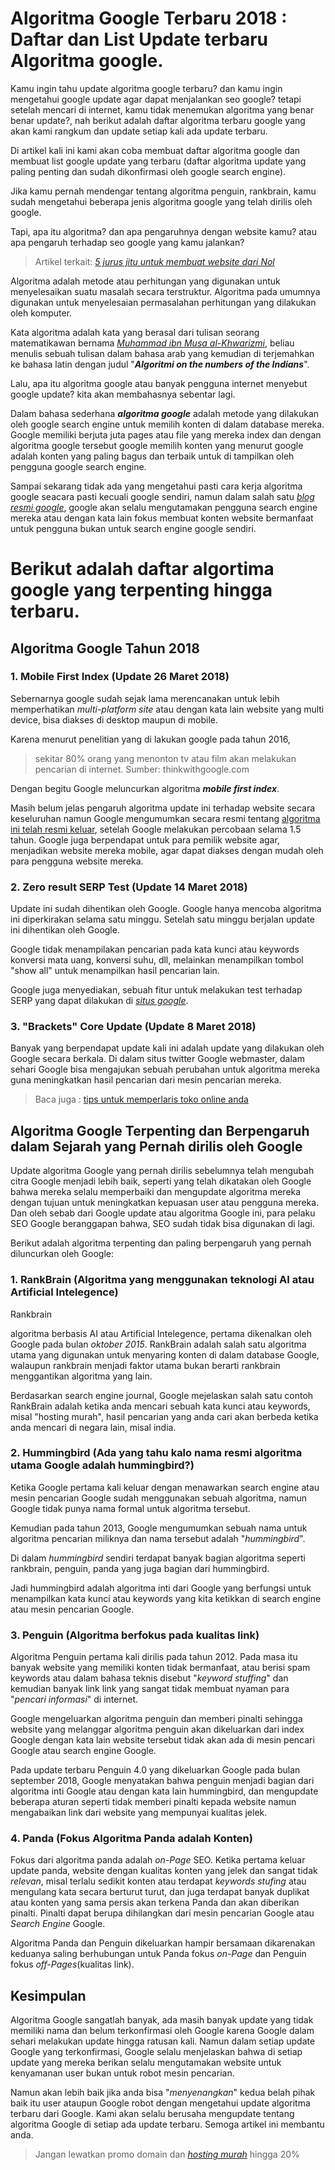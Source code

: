 
# Algoritma Google Terbaru 2018 : Daftar dan List Update terbaru Algoritma google.

Kamu ingin tahu update algoritma google terbaru? dan kamu ingin mengetahui google update agar dapat menjalankan seo google? tetapi setelah mencari di internet, kamu tidak menemukan algoritma yang benar benar update?, nah berikut adalah daftar algoritma terbaru google yang akan kami rangkum dan update setiap kali ada update terbaru. 

Di artikel kali ini kami akan coba membuat daftar algoritma google dan membuat list google update yang terbaru (daftar algoritma update yang paling penting dan sudah dikonfirmasi oleh google search engine).

Jika kamu pernah mendengar tentang algoritma penguin, rankbrain, kamu sudah mengetahui beberapa jenis algoritma google yang telah dirilis oleh google.

Tapi, apa itu algoritma? dan apa pengaruhnya dengan website kamu? atau apa pengaruh terhadap seo google yang kamu jalankan? 

> Artikel terkait: [*5 jurus jitu untuk membuat website dari Nol*](https://www.domainesia.com/tips/cara-membuat-website-dari-nol/)

Algoritma adalah metode atau perhitungan yang digunakan untuk menyelesaikan suatu masalah secara terstruktur. Algoritma pada umumnya digunakan untuk menyelesaian permasalahan perhitungan yang dilakukan oleh komputer.

Kata algoritma adalah kata yang berasal dari tulisan seorang matematikawan bernama [*Muhammad ibn Musa al-Khwarizmi*](https://en.wikipedia.org/wiki/Muhammad_ibn_Musa_al-Khwarizmi), beliau menulis sebuah tulisan dalam bahasa arab yang kemudian di terjemahkan ke bahasa latin dengan judul "***Algoritmi on the numbers of the Indians***".

Lalu, apa itu algoritma google atau banyak pengguna internet menyebut google update? kita akan membahasnya sebentar lagi. 

Dalam bahasa sederhana ***algoritma google*** adalah metode yang dilakukan oleh google search engine untuk memilih konten di dalam database mereka. Google memiliki berjuta juta pages atau file yang mereka index dan dengan algoritma google tersebut google memilih konten yang menurut google adalah konten yang paling bagus dan terbaik untuk di tampilkan oleh pengguna google search engine.

Sampai sekarang tidak ada yang mengetahui pasti cara kerja algoritma google seacara pasti kecuali google sendiri, namun dalam salah satu [*blog resmi google*](https://support.google.com/webmasters/answer/35769), google akan selalu mengutamakan pengguna search engine mereka atau dengan kata lain fokus membuat konten website bermanfaat untuk pengguna bukan untuk search engine google sendiri.

# Berikut adalah daftar algortima google yang terpenting hingga terbaru.

## Algoritma Google Tahun 2018 
### 1. Mobile First Index (Update 26 Maret 2018)

Sebernarnya google sudah sejak lama merencanakan untuk lebih memperhatikan *multi-platform site* atau dengan kata lain website yang multi device, bisa diakses di desktop maupun di mobile. 

Karena menurut penelitian yang di lakukan google pada tahun 2016, 

> sekitar 80% orang yang menonton tv atau film akan melakukan pencarian
> di internet.
> Sumber: thinkwithgoogle.com

Dengan begitu Google meluncurkan algoritma ***mobile first index***.

Masih belum jelas pengaruh algoritma update ini terhadap website secara keseluruhan namun Google mengumumkan secara resmi tentang [algoritma ini telah resmi keluar](https://webmasters.googleblog.com/2018/03/rolling-out-mobile-first-indexing.html), setelah Google melakukan percobaan selama 1.5 tahun.
Google juga berpendapat untuk para pemilik website agar, menjadikan website mereka mobile, agar dapat diakses dengan mudah oleh para pengguna website mereka.

### 2. Zero result SERP Test (Update 14 Maret 2018)
Update ini sudah dihentikan oleh Google. Google hanya mencoba algoritma ini diperkirakan selama satu minggu. Setelah satu minggu berjalan update ini dihentikan oleh Google.

Google tidak menampilakan pencarian pada kata kunci atau keywords konversi mata uang, konversi suhu, dll, melainkan menampilkan tombol "show all" untuk menampilkan hasil pencarian lain. 

Google juga menyediakan, sebuah fitur untuk melakukan test terhadap SERP yang dapat dilakukan di [*situs google*](https://search.google.com/structured-data/testing-tool/u/0/).

### 3. "Brackets" Core Update (Update 8 Maret 2018)
Banyak yang berpendapat update kali ini adalah update yang dilakukan oleh Google secara berkala. Di dalam situs twitter Google webmaster, dalam sehari Google bisa mengajukan sebuah perubahan untuk algoritma mereka guna meningkatkan hasil pencarian dari mesin pencarian mereka.

> Baca juga : [tips untuk memperlaris toko online anda](https://www.domainesia.com/tips/cara-agar-toko-online-laris/)

## Algoritma Google Terpenting dan Berpengaruh dalam Sejarah yang Pernah dirilis oleh Google 
Update algoritma Google yang pernah dirilis sebelumnya telah mengubah citra Google menjadi lebih baik, seperti yang telah dikatakan oleh Google bahwa mereka selalu memperbaiki dan mengupdate algoritma mereka dengan tujuan untuk meningkatkan kepuasan user atau pengguna mereka. Dan oleh sebab dari Google update atau algoritma Google ini, para pelaku SEO Google beranggapan bahwa, SEO sudah tidak bisa digunakan di lagi. 

Berikut adalah algoritma terpenting dan paling berpengaruh yang pernah diluncurkan oleh Google:

### 1. RankBrain (Algoritma yang menggunakan teknologi AI atau Artificial Intelegence)
Rankbrain 

algoritma berbasis AI atau Artificial Intelegence, pertama dikenalkan oleh Google pada bulan *oktober 2015*. RankBrain  adalah salah satu algoritma utama yang digunakan untuk menyaring konten di dalam database Google, walaupun rankbrain menjadi faktor utama bukan berarti rankbrain menggantikan algoritma yang lain.

Berdasarkan search engine journal, Google mejelaskan salah satu contoh RankBrain adalah ketika anda mencari sebuah kata kunci atau keywords, misal "hosting murah", hasil pencarian yang anda cari akan berbeda ketika anda mencari di negara lain, misal india.

### 2. Hummingbird (Ada yang tahu kalo nama resmi algoritma utama Google adalah hummingbird?)
Ketika Google pertama kali keluar dengan menawarkan search engine atau mesin pencarian Google sudah menggunakan sebuah algoritma, namun Google tidak punya nama formal untuk algoritma tersebut.

Kemudian pada tahun 2013, Google mengumumkan sebuah nama untuk algoritma pencarian miliknya dan nama tersebut adalah "*hummingbird*".

Di dalam *hummingbird* sendiri terdapat banyak bagian algoritma seperti rankbrain, penguin, panda yang juga bagian dari hummingbird.

Jadi hummingbird adalah algoritma inti dari Google yang berfungsi untuk menampilkan kata kunci atau keywords yang kita ketikkan di search engine atau mesin pencarian Google.

### 3. Penguin (Algoritma berfokus pada kualitas link)
Algoritma Penguin pertama kali dirilis pada tahun 2012. Pada masa itu banyak website yang memiliki konten tidak bermanfaat, atau berisi spam keywords atau dalam bahasa teknis disebut "*keyword stuffing*" dan kemudian banyak link link yang sangat tidak membuat nyaman para "*pencari informasi*" di internet. 

Google mengeluarkan algoritma penguin dan memberi pinalti sehingga website yang melanggar algoritma penguin akan dikeluarkan dari index Google dengan kata lain website tersebut tidak akan ada di mesin pencari Google atau search engine Google.

Pada update terbaru Penguin 4.0 yang dikeluarkan Google pada bulan september 2018, Google menyatakan bahwa penguin menjadi bagian dari algoritma inti Google atau dengan kata lain hummingbird, dan mengupdate beberapa aturan seperti tidak memberi pinalti kepada website namun mengabaikan link dari website yang mempunyai kualitas jelek.

### 4. Panda (Fokus Algoritma Panda adalah Konten)
Fokus dari algoritma panda adalah *on-Page* SEO. Ketika pertama keluar update panda, website dengan kualitas konten yang jelek dan sangat tidak *relevan*, misal terlalu sedikit konten atau terdapat *keywords stufing* atau mengulang kata secara berturut turut, dan juga terdapat banyak duplikat atau konten yang sama persis akan terkena Panda dan akan diberikan pinalti. Pinalti dapat berupa dihilangkan dari mesin pencarian Google atau *Search Engine* Google.

Algoritma Panda dan Penguin dikeluarkan hampir bersamaan dikarenakan keduanya saling berhubungan untuk Panda fokus *on-Page* dan Penguin fokus *off-Pages*(kualitas link).


## Kesimpulan 
Algoritma Google sangatlah banyak, ada masih banyak update yang tidak memiliki nama dan belum terkonfirmasi oleh Google karena Google dalam sehari melakukan update hingga ratusan kali. Namun dalam setiap update Google yang terkonfirmasi, Google selalu menjelaskan bahwa di setiap update yang mereka berikan selalu mengutamakan website untuk kenyamanan user bukan untuk robot mesin pencarian.

Namun akan lebih baik jika anda bisa "*menyenangkan*" kedua belah pihak baik itu user ataupun Google robot dengan mengetahui update algoritma terbaru dari Google. Kami akan selalu berusaha mengupdate tentang algoritma Google di setiap ada update terbaru. Semoga artikel ini membantu anda.

> Jangan lewatkan promo domain dan [*hosting murah*]() hingga 20%
